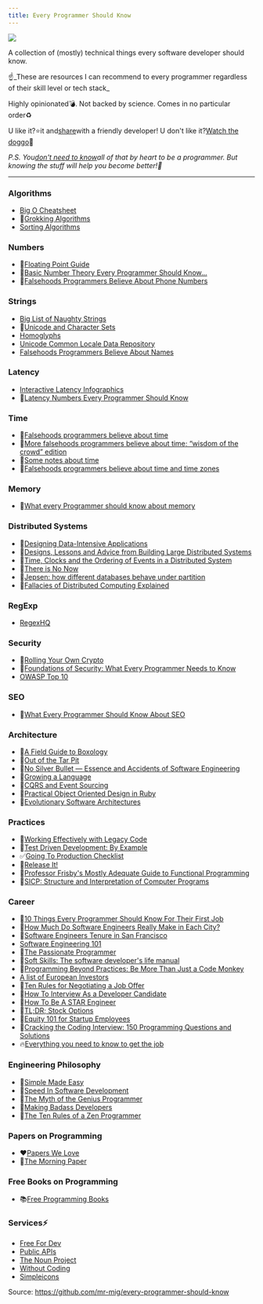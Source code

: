 ```yaml
---
title: Every Programmer Should Know
---
```


![](http://www.javacodegeeks.com/wp-content/uploads/2014/05/Must-read-articles-for-Programmers-and-Software-Developers.jpg)

A collection of \(mostly\) technical things every software developer should know.

☝️_These are resources I can recommend to every programmer regardless of their skill level or tech stack_

Highly opinionated💣. Not backed by science.
Comes in no particular order♻️

U like it?⭐️it and[share](https://twitter.com/mr_mig_by/status/900735231552098306)with a friendly developer! U don't like it?[Watch the doggo](https://twitter.com/RespectfulMemes/status/900147758845308930)🐶

_P.S. You_[_don't need to know_](https://xkcd.com/1050/)_all of that by heart to be a programmer.
But knowing the stuff will help you become better!💪_

---

### Algorithms

* [Big O Cheatsheet](http://bigocheatsheet.com/)
* 📖[Grokking Algorithms](https://www.goodreads.com/book/show/22847284-grokking-algorithms-an-illustrated-guide-for-programmers-and-other-curio)
* [Sorting Algorithms](https://visualgo.net/en/sorting)

### Numbers

* 📄[Floating Point Guide](http://floating-point-gui.de/)
* 📄[Basic Number Theory Every Programmer Should Know...](https://www.codechef.com/wiki/tutorial-number-theory/)
* 📄[Falsehoods Programmers Believe About Phone Numbers](https://github.com/googlei18n/libphonenumber/blob/master/FALSEHOODS.md)

### Strings

* [Big List of Naughty Strings](https://github.com/minimaxir/big-list-of-naughty-strings)
* 📄[Unicode and Character Sets](http://www.joelonsoftware.com/articles/Unicode.html)
* [Homoglyphs](https://github.com/codebox/homoglyph/)
* [Unicode Common Locale Data Repository](http://cldr.unicode.org/)
* [Falsehoods Programmers Believe About Names](http://www.kalzumeus.com/2010/06/17/falsehoods-programmers-believe-about-names/)

### Latency

* [Interactive Latency Infographics](https://people.eecs.berkeley.edu/~rcs/research/interactive_latency.html)
* 📄[Latency Numbers Every Programmer Should Know](https://gist.github.com/jboner/2841832)

### Time

* 📄[Falsehoods programmers believe about time](http://infiniteundo.com/post/25326999628/falsehoods-programmers-believe-about-time)
* 📄[More falsehoods programmers believe about time; “wisdom of the crowd” edition](http://infiniteundo.com/post/25509354022/more-falsehoods-programmers-believe-about-time)
* 📄[Some notes about time](https://unix4lyfe.org/time/?v=1)
* 📄[Falsehoods programmers believe about time and time zones](http://www.creativedeletion.com/2015/01/28/falsehoods-programmers-date-time-zones.html)

### Memory

* 📄[What every Programmer should know about memory](http://lwn.net/Articles/250967/)

### Distributed Systems

* 📖[Designing Data-Intensive Applications](https://www.goodreads.com/book/show/23463279-designing-data-intensive-applications)
* 📜[Designs, Lessons and Advice from Building Large Distributed Systems](http://www.cs.cornell.edu/projects/ladis2009/talks/dean-keynote-ladis2009.pdf)
* 📜[Time, Clocks and the Ordering of Events in a Distributed System](https://www.microsoft.com/en-us/research/publication/time-clocks-ordering-events-distributed-system/?from=http%3A%2F%2Fresearch.microsoft.com%2Fen-us%2Fum%2Fpeople%2Flamport%2Fpubs%2Ftime-clocks.pdf)
* 📄[There is No Now](http://queue.acm.org/detail.cfm?id=2745385)
* 📄[Jepsen: how different databases behave under partition](https://aphyr.com/tags/jepsen)
* 📜[Fallacies of Distributed Computing Explained](http://www.rgoarchitects.com/Files/fallacies.pdf)

### RegExp

* [RegexHQ](https://github.com/regexhq)

### Security

* 📄[Rolling Your Own Crypto](http://loup-vaillant.fr/articles/rolling-your-own-crypto)
* 📖[Foundations of Security: What Every Programmer Needs to Know](https://www.goodreads.com/book/show/128003.Foundations_of_Security)
* [OWASP Top 10](https://www.owasp.org/index.php/Category:OWASP_Top_Ten_Project)

### SEO

* 📄[What Every Programmer Should Know About SEO](http://katemats.com/what-every-programmer-should-know-about-seo/)

### Architecture

* 📜[A Field Guide to Boxology](http://web.cs.wpi.edu/~cs562/s98/pdf/Boxology.pdf)
* 📜[Out of the Tar Pit](https://github.com/papers-we-love/papers-we-love/blob/master/design/out-of-the-tar-pit.pdf?raw=true)
* 📜[No Silver Bullet — Essence and Accidents of Software Engineering](http://faculty.salisbury.edu/~xswang/Research/Papers/SERelated/no-silver-bullet.pdf)
* 🎥[Growing a Language](https://www.youtube.com/watch?v=_ahvzDzKdB0)
* 🎥[CQRS and Event Sourcing](https://www.youtube.com/watch?v=JHGkaShoyNs)
* 📖[Practical Object Oriented Design in Ruby](http://www.poodr.com/)
* 🎥[Evolutionary Software Architectures](https://www.youtube.com/watch?v=CglSFhwbI3s)

### Practices

* 📖[Working Effectively with Legacy Code](https://www.goodreads.com/book/show/44919.Working_Effectively_with_Legacy_Code)
* 📖[Test Driven Development: By Example](https://www.goodreads.com/book/show/387190.Test_Driven_Development)
* ✅[Going To Production Checklist](https://github.com/mr-mig/going-to-production)
* 📖[Release It!](https://www.goodreads.com/book/show/1069827.Release_It_)
* 📖[Professor Frisby's Mostly Adequate Guide to Functional Programming](https://drboolean.gitbooks.io/mostly-adequate-guide/content/)
* 📖[SICP: Structure and Interpretation of Computer Programs](https://www.goodreads.com/book/show/43713.Structure_and_Interpretation_of_Computer_Programs)

### Career

* 📄[10 Things Every Programmer Should Know For Their First Job](http://www.applematters.com/article/10-things-every-programmer-should-know-for-their-first-job/)
* 📄[How Much Do Software Engineers Really Make in Each City?](https://www.codementor.io/blog/best-cities-software-engineer-earnings-271vpf599k)
* 📄[Software Engineers Tenure in San Francisco](https://hackerlife.co/blog/san-francisco-large-corporation-employee-tenure)
* [Software Engineering 101](https://slides.com/mr-mig/se101)
* 📖[The Passionate Programmer](https://www.goodreads.com/book/show/6399113-the-passionate-programmer)
* 📖[Soft Skills: The software developer's life manual](https://www.goodreads.com/book/show/23232941-soft-skills)
* 📖[Programming Beyond Practices: Be More Than Just a Code Monkey](https://www.goodreads.com/book/show/29895093-programming-beyond-practices)
* [A list of European Investors](https://docs.google.com/spreadsheets/d/1hfl67rI0Pk_hSm0GIX0QByW4NgfAH-cEmMa4N6UoO1w/edit#gid=1203141194)
* 📄[Ten Rules for Negotiating a Job Offer](https://medium.freecodecamp.com/ten-rules-for-negotiating-a-job-offer-ee17cccbdab6)
* 📄[How To Interview As a Developer Candidate](https://medium.freecodecamp.com/how-to-interview-as-a-developer-candidate-b666734f12dd)
* 📖[How To Be A STAR Engineer](http://vlsicad.ucsd.edu/Research/Advice/star_engineer.pdf)
* 📄[TL;DR; Stock Options](https://tldroptions.io/)
* 📄[Equity 101 for Startup Employees](https://blog.esharesinc.com/equity-101-stock-option-basics/)
* 📖[Cracking the Coding Interview: 150 Programming Questions and Solutions](https://www.goodreads.com/book/show/12544648-cracking-the-coding-interview)
* 🔥[Everything you need to know to get the job](https://github.com/kdn251/interviews)

### Engineering Philosophy

* 🎥[Simple Made Easy](https://www.infoq.com/presentations/Simple-Made-Easy)
* 📄[Speed In Software Development](https://www.targetprocess.com/articles/speed-in-software-development/)
* 🎥[The Myth of the Genius Programmer](https://www.youtube.com/watch?v=0SARbwvhupQ&feature=youtu.be)
* 🎥[Making Badass Developers](https://www.youtube.com/watch?v=FKTxC9pl-WM&t=2s)
* 📄[The Ten Rules of a Zen Programmer](https://www.zenprogrammer.org/en/the10rulesofazenprogrammer.html)

### Papers on Programming

* ❤️[Papers We Love](https://github.com/papers-we-love/papers-we-love)
* 📰[The Morning Paper](https://blog.acolyer.org/)

### Free Books on Programming

* 📚[Free Programming Books](https://github.com/EbookFoundation/free-programming-books)

### Services⚡️

* [Free For Dev](https://github.com/ripienaar/free-for-dev/blob/master/README.md)
* [Public APIs](https://github.com/abhishekbanthia/Public-APIs)
* [The Noun Project](https://thenounproject.com/)
* [Without Coding](https://www.producthunt.com/@jurica87/collections/without-coding)
* [Simpleicons](https://simpleicons.org/)

Source: https://github.com/mr-mig/every-programmer-should-know

